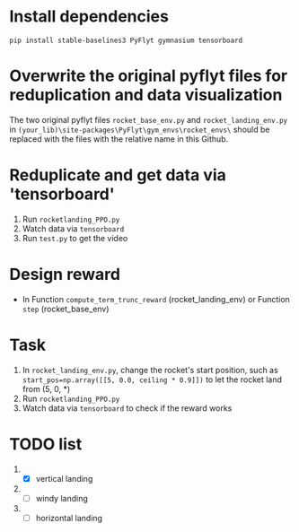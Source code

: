 # Install dependencies
    pip install stable-baselines3 PyFlyt gymnasium tensorboard
# Overwrite the original pyflyt files for reduplication and data visualization
The two original pyflyt files `rocket_base_env.py` and `rocket_landing_env.py` in `(your_lib)\site-packages\PyFlyt\gym_envs\rocket_envs\` should be replaced with the files with the relative name in this Github.
# Reduplicate and get data via 'tensorboard'
1. Run `rocketlanding_PPO.py`
2. Watch data via `tensorboard`
3. Run `test.py` to get the video
# Design reward
* In Function `compute_term_trunc_reward` (rocket_landing_env) or Function `step` (rocket_base_env)
# Task
1. In `rocket_landing_env.py`, change the rocket's start position, such as `start_pos=np.array([[5, 0.0, ceiling * 0.9]])` to let the rocket land from (5, 0, *)
2. Run `rocketlanding_PPO.py`
3. Watch data via `tensorboard` to check if the reward works
# TODO list
1. - [x] vertical landing 
2. - [ ] windy landing
3. - [ ] horizontal landing